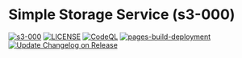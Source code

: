 # Simple Storage Service (s3-000)

[![s3-000](https://img.shields.io/badge/NQDEV-s3_000-brightgreen.svg)](https://cdn-s3-000.quyit.id.vn)
[![LICENSE](https://img.shields.io/badge/license_scan-passing-brightgreen.svg)](https://cdn-s3-000.quyit.id.vn/LICENSE)
[![CodeQL](https://github.com/nqdev-storage/s3-000/actions/workflows/github-code-scanning/codeql/badge.svg)](https://github.com/nqdev-storage/s3-000/actions/workflows/github-code-scanning/codeql)
[![pages-build-deployment](https://github.com/nqdev-storage/s3-000/actions/workflows/pages/pages-build-deployment/badge.svg?branch=gh-pages)](https://github.com/nqdev-storage/s3-000/actions/workflows/pages/pages-build-deployment)
[![Update Changelog on Release](https://github.com/nqdev-storage/s3-000/actions/workflows/changelog.yml/badge.svg)](https://github.com/nqdev-storage/s3-000/actions/workflows/changelog.yml)
